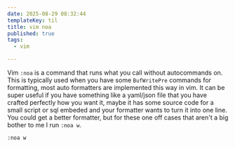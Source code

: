 ```yaml
---
date: 2025-08-29 08:32:44
templateKey: til
title: vim noa
published: true
tags:
  - vim

---
```


Vim `:noa` is a command that runs what you call without autocommands on.  This
is typically used when you have some `BufWritePre` commands for formatting,
most auto formatters are implemented this way in vim.  It can be super useful
if you have something like a yaml/json file that you have crafted perfectly how
you want it, maybe it has some source code for a small script or sql embeded
and your formatter wants to turn it into one line.  You could get a better
formatter, but for these one off cases that aren't a big bother to me I run
`:noa w`.

``` vim
:noa w
```
